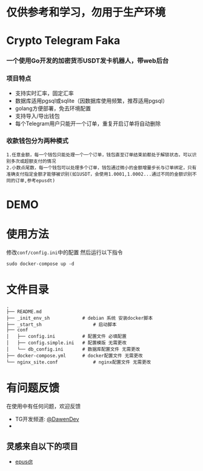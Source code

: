 # 仅供参考和学习，勿用于生产环境

# Crypto Telegram Faka
### 一个使用Go开发的加密货币USDT发卡机器人，带web后台


### 项目特点
* 支持实时汇率，固定汇率
* 数据库适用pgsql或sqlite（因数据库使用频繁，推荐适用pgsql）
* golang方便部署，免去环境配置
* 支持导入/导出钱包
* 每个Telegram用户只能开一个订单，重复开启订单将自动删除

### 收款钱包分为两种模式
    1.任意金额，每一个钱包只能处理一个一个订单，钱包直至订单结束前都处于解锁状态，可以识别多次或超额支付的情况
    2.小数点尾数，每一个钱包可以处理多个订单，钱包通过微小的金额增量步长与订单绑定，只有准确支付指定金额才能够被识别(如1USDT，会使用1.0001,1.0002...通过不同的金额识别不同的订单,参考epusdt)


# DEMO

# 使用方法

修改`conf/config.ini`中的配置
然后运行以下指令
```
sudo docker-compose up -d
```

# 文件目录

```angular2html
.
├── README.md
├── _init_env_sh   			# debian 系统 安装docker脚本
├── _start_sh   				# 启动脚本
├── conf
│   ├── config.ini   		# 配置文件 必填配置
│   ├── config.simple.ini 	# 配置模版 无需更改
│   └── db_config.ini 		# 数据库配置文件 无需更改
├── docker-compose.yml 		# docker配置文件 无需更改
└── nginx_site.conf 			# nginx配置文件 无需更改
```

# 有问题反馈
在使用中有任何问题，欢迎反馈
* TG开发频道: [@DawenDev](https://t.me/DawenDev)
* 
## 灵感来自以下的项目

* [epusdt](https://github.com/assimon/epusdt)

